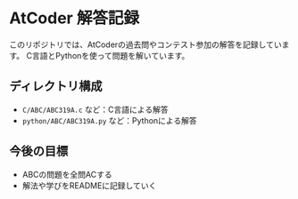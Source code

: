 # AtCoder 解答記録

このリポジトリでは、AtCoderの過去問やコンテスト参加の解答を記録しています。
C言語とPythonを使って問題を解いています。

## ディレクトリ構成

- `C/ABC/ABC319A.c` など：C言語による解答
- `python/ABC/ABC319A.py` など：Pythonによる解答

## 今後の目標

- ABCの問題を全問ACする
- 解法や学びをREADMEに記録していく
